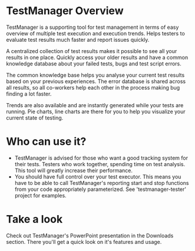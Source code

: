 # TestManager Overview #

TestManager is a supporting tool for test management in terms of easy overview of multiple test execution and execution trends. Helps testers to evaluate test results much faster and report issues quickly.

A centralized collection of test results makes it possible to see all your results in one place. Quickly access your older results and have a common knowledge database about your failed tests, bugs and test script errors.

The common knowledge base helps you analyse your current test results based on your previous experiences. The error database is shared across all results, so all co-workers help each other in the process making bug finding a lot faster.

Trends are also available and are instantly generated while your tests are running. Pie charts, line charts are there for you to help you visualize your current state of testing.

# Who can use it? #

  * TestManager is advised for those who want a good tracking system for their tests. Testers who work together, spending time on test analysis. This tool will greatly increase their performance.
  * You should have full control over your test executor. This means you have to be able to call TestManager's reporting start and stop functions from your code appropriately parameterized. See 'testmanager-tester' project for examples.

# Take a look #

Check out TestManager's PowerPoint presentation in the Downloads section. There you'll get a quick look on it's features and usage.